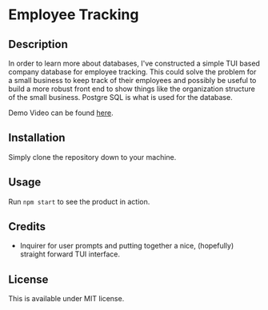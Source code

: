 # Employee Tracking

## Description

In order to learn more about databases, I've constructed a simple TUI based company database for employee tracking. This could solve the problem for a small business to keep track of their employees and possibly be useful to build a more robust front end to show things like the organization structure of the small business. Postgre SQL is what is used for the database.

Demo Video can be found [here](https://drive.google.com/file/d/1tMdL-3GTxuD-OfLcpyNOr9YZemC_5_eG/view?usp=sharing).

## Installation

Simply clone the repository down to your machine.

## Usage

Run `npm start` to see the product in action.

## Credits

- Inquirer for user prompts and putting together a nice, (hopefully) straight forward TUI interface.

## License

This is available under MIT license.

